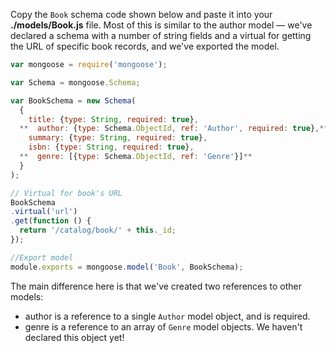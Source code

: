 Copy the `Book` schema code shown below and paste it into your **./models/Book.js** file. Most of this is similar to the author model — we've declared a schema with a number of string fields and a virtual for getting the URL of specific book records, and we've exported the model.
    
```js    
var mongoose = require('mongoose');

var Schema = mongoose.Schema;

var BookSchema = new Schema(
  {
    title: {type: String, required: true},
  **  author: {type: Schema.ObjectId, ref: 'Author', required: true},**
    summary: {type: String, required: true},
    isbn: {type: String, required: true},
  **  genre: [{type: Schema.ObjectId, ref: 'Genre'}]**
  }
);

// Virtual for book's URL
BookSchema
.virtual('url')
.get(function () {
  return '/catalog/book/' + this._id;
});

//Export model
module.exports = mongoose.model('Book', BookSchema);
```    

The main difference here is that we've created two references to other models:

* author is a reference to a single `Author` model object, and is required.
* genre is a reference to an array of `Genre` model objects. We haven't declared this object yet!
